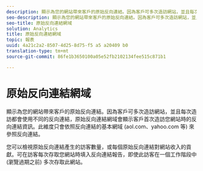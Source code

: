 ```yaml
---
description: 顯示為您的網站帶來客戶的原始反向連結。因為客戶可多次造訪網站，並且每次造訪都會使用不同的反向連結，原始反向連結網域會顯示客戶首次造訪您網站時的反向連結資訊。此維度只會依照反向連結的基本網域 (aol.com、yahoo.com 等) 來參照反向連結。
seo-description: 顯示為您的網站帶來客戶的原始反向連結。因為客戶可多次造訪網站，並且每次造訪都會使用不同的反向連結，原始反向連結網域會顯示客戶首次造訪您網站時的反向連結資訊。此維度只會依照反向連結的基本網域 (aol.com、yahoo.com 等) 來參照反向連結。
seo-title: 原始反向連結網域
solution: Analytics
title: 原始反向連結網域
topic: 報表
uuid: 4a21c2a2-8507-4d25-8d75-f5 a5 a20409 b0
translation-type: tm+mt
source-git-commit: 86fe1b3650100a05e52fb2102134fee515c871b1

---
```



# 原始反向連結網域

顯示為您的網站帶來客戶的原始反向連結。因為客戶可多次造訪網站，並且每次造訪都會使用不同的反向連結，原始反向連結網域會顯示客戶首次造訪您網站時的反向連結資訊。此維度只會依照反向連結的基本網域 (aol.com、yahoo.com 等) 來參照反向連結。

您可以檢視原始反向連結產生的訪客數量，或每個原始反向連結對網站收入的貢獻。可在訪客每次存取您網站時填入反向連結報告，即使此訪客在一個工作階段中 (瀏覽過期之前) 多次存取此網站。
